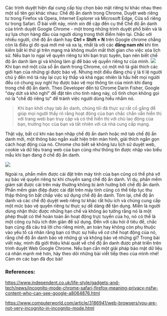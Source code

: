 Các trình duyệt hiện đại cung cấp tùy chọn bảo mật riêng tư khác nhau theo một số tên gọi khác nhau: Chế độ ẩn danh trong Chrome, Duyệt web riêng tư trong Firefox và Opera, Internet Explorer và Microsoft Edge, Cửa sổ riêng tư trong Safari. Ở bài viết này, mình xin đề cập đến cụ thể Chế độ ẩn danh của trình duyệt Google Chrome - một trong những trình duyệt phổ biến và là sự lựa chọn hàng đầu của người dùng trong thời điểm hiện tại.
Chắc với nhiều người, chế độ ẩn danh hay **Ctrl + Shift + N** trên Google chrome chẳng còn là điều gì đó quá mới mẻ và xa lạ, nhất là với các **đấng nam nhi** khi tìm kiếm bất kì thứ gì trên mạng mà không muốn mất thời gian cho việc xóa lịch sử. Nếu bạn lo ngại về quyền riêng tư khi bạn trực tuyến, bạn nên biết chế độ ẩn danh làm gì và không làm gì để bảo vệ quyền riêng tư của mình.
![](https://images.viblo.asia/c64344e9-e9a4-4dbd-aac4-fced9e77e9a1.jpg)
Khi bạn mở một cửa sổ ẩn danh trong Chrome, có một mô tả giải thích các giới hạn của những gì được bảo vệ. Nhưng một điều đáng chú ý là tỉ lệ người chú ý đến mô tả này lại cực kỳ thấp và khá ngạc nhiên là hầu hết mọi người đều có chung suy nghĩ họ được bảo vệ mọi thông tin của mình khi đang trong chế độ ẩn danh. Theo Developer đến từ Chrome Darin Fisher, Google "day dứt và khó nghĩ" để đặt tên cho tính năng này, cố tình chọn không gọi nó là "chế độ riêng tư" để tránh việc người dùng hiểu nhầm nó.
> Khi bạn khởi chạy tab ẩn danh, chúng tôi đã thực sự rất cố gắng để giúp mọi người thấy rõ rằng hoạt động của bạn chắc chắn vẫn hiển thị với trang web bạn truy cập và có thể hiển thị với chủ lao động của bạn, trường học của bạn và tất nhiên với cả nhà cung cấp mạng.

Thật vậy, bất cứ khi nào bạn nhập chế độ ẩn danh hoặc mở tab chế độ ẩn danh mới, một thông báo ngắn xuất hiện trên màn hình, giải thích ngắn gọn cách hoạt động của nó.
Chrome cho biết sẽ không lưu lịch sử duyệt web, cookie và dữ liệu trang web của bạn cũng như thông tin được nhập vào biểu mẫu khi bạn đang ở chế độ ẩn danh.

![](https://images.viblo.asia/322fece3-1cf7-471b-bf98-29a3269c606c.png)

Ngoài ra, phần mềm được cài đặt trên máy tính của bạn cũng có thể phá vỡ sự bảo vệ quyền riêng tư khi chuyển sang chế độ ẩn danh. Ví dụ, phần mềm giám sát được cài trên máy thường không bị ảnh hưởng bởi chế độ ẩn danh. Phần mềm gián điệp được cài đặt trên máy tính cũng có thể tiếp tục thu thập thông tin bất chấp việc sử dụng chế độ ẩn danh.
Tóm lại, chế độ ẩn danh và các chế độ duyệt web riêng tư khác rất hữu ích và chúng cung cấp một mức bảo vệ quyền riêng tư thực sự dễ dàng để tận dụng. Miễn là người dùng nhận thức được những hạn chế và không ảo tưởng rằng nó là một phép thuật có thể hoàn toàn ẩn hoạt động trực tuyến của họ, nó có thể là một công cụ hữu ích đơn giản để sử dụng.
Đến với câu hỏi ở tiêu đề, chắc bạn cũng đã câu trả lời cho riêng mình, an toàn hay không còn phụ thuộc vào yếu tố cá nhân rằng bạn có thực sự hiểu về cơ chế hoạt động của nó, rằng chế độ ẩn danh bảo vệ những gì và không bảo vệ những gì?
Trong bài viết này, mình đã giới thiệu khái quát về chế độ ẩn danh được phát triển trên trình duyệt Web Google Chrome. Nếu bạn cần một giải pháp bảo mật dữ liệu cá nhân mạnh mẽ hơn, hãy theo dõi những bài viết tiếp theo của mình nhé! Cảm ơn các bạn đã đọc bài!
### References:
https://www.independent.co.uk/life-style/gadgets-and-tech/news/incognito-mode-chrome-safari-firefox-meaning-privacy-nsfw-content-who-can-see-google-a8064876.html

https://www.computerworld.com/article/3186941/web-browsers/you-are-not-very-incognito-in-incognito-mode.html